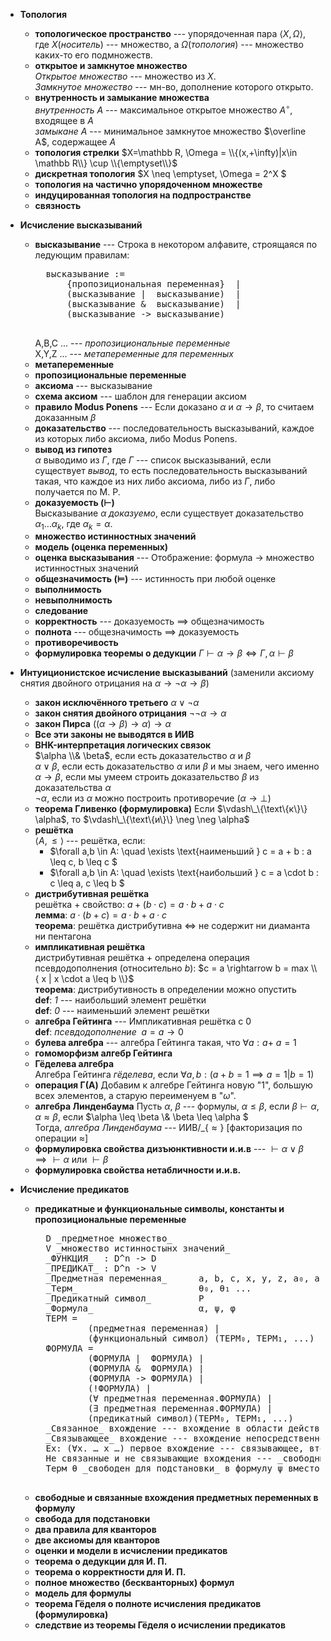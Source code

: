 * __Топология__
    * __топологическое пространство__
        --- упорядоченная пара $\langle X, \Omega\rangle$, 
        где $X$(_носитель_) --- множество, 
        а $\Omega$(_топология_) --- множество каких-то его подмножеств.
    * __открытое и замкнутое множество__  
        _Открытое множество_ --- множество из $X$.  
        _Замкнутое множество_ --- мн-во, дополнение которого открыто.
    * __внутренность и замыкание множества__  
        _внутренность $A$_ --- максимальное открытое множество $A^\circ$, входящее в $A$  
        _замыкане $A$_ --- минимальное замкнутое множество $\overline A$, содержащее $A$
    * __топология стрелки__
        $X=\mathbb R, \Omega = \\{(x,+\infty)|x\in \mathbb R\\} \cup \\{\emptyset\\}$
    * __дискретная топология__
        $X \neq \emptyset, \Omega = 2\^X $
    * __топология на частично упорядоченном множестве__
    * __индуцированная топология на подпространстве__
    * __связность__

* __Исчисление высказываний__
    * __высказывание__ --- Строка в некотором алфавите, строящаяся по ледующим правилам:
        <pre>
        высказывание :=
            {пропозициональная переменная}  |
            (высказывание |  высказывание)  |
            (высказывание &  высказывание)  |
            (высказывание -> высказывание)
        </pre>  
        A,B,C ... --- _пропозициональные переменные_  
        X,Y,Z ... --- _метапеременные для переменных_
    * __метапеременные__
    * __пропозициональные переменные__
    * __аксиома__ --- высказывание
    * __схема аксиом__ --- шаблон для генерации аксиом
    * __правило Modus Ponens__ --- Если доказано $\alpha$ и $\alpha \rightarrow \beta$, то считаем доказанным $\beta$
    * __доказательство__ --- последовательность высказываний, каждое из которых либо
        аксиома, либо Modus Ponens.
    * __вывод из гипотез__  
        $\alpha$ выводимо из $\Gamma$, где $\Gamma$ --- список высказываний, если существует _вывод_,
        то есть последовательность высказываний такая, 
        что каждое из них либо аксиома, либо из $\Gamma$, либо получается по M. P.
    * __доказуемость ($\vdash$)__  
        Высказывание $\alpha$ _доказуемо_, если существует доказательство $\alpha_1 \ldots \alpha_k$,
        где $\alpha_k = \alpha$.
    * __множество истинностных значений__
    * __модель (оценка переменных)__
    * __оценка высказывания__ --- Отображение: формула $\rightarrow$ множество истинностных значений
    * __общезначимость ($\models$)__ --- истинность при любой оценке
    * __выполнимость__
    * __невыполнимость__
    * __следование__
    * __корректность__ --- доказуемость $\implies$ общезначимость
    * __полнота__ --- общезначимость $\implies$ доказуемость
    * __противоречивость__
    * __формулировка теоремы о дедукции__ $\Gamma \vdash \alpha \rightarrow \beta \iff \Gamma, \alpha \vdash \beta$

* __Интуиционистское исчисление высказываний__
    (заменили аксиому снятия двойного отрицания на $\alpha \rightarrow \neg \alpha \rightarrow \beta$)
    * __закон исключённого третьего__ $\alpha \vee \neg \alpha$
    * __закон снятия двойного отрицания__ $\neg \neg \alpha \rightarrow \alpha$
    * __закон Пирса__ $((\alpha \rightarrow \beta) \rightarrow \alpha) \rightarrow \alpha$
    * __Все эти законы не выводятся в ИИВ__
    * __BHK-интерпретация логических связок__  
        $\alpha \\& \beta$, если есть доказательство $\alpha$ и $\beta$  
        $\alpha \vee \beta$, если есть доказательство $\alpha$ или $\beta$ и мы знаем, чего именно  
        $\alpha \rightarrow \beta$, если мы умеем строить доказательство $\beta$ из доказательства $\alpha$  
        $\neg \alpha$, если из $\alpha$ можно построить противоречие ($\alpha \rightarrow \perp$)
    * __теорема Гливенко (формулировка)__ Если $\vdash\_\{\text\{к\}\} \alpha$, то $\vdash\_\{\text\{и\}\} \neg \neg \alpha$
    * __решётка__  
        $\langle A, \leq \rangle$ --- решётка, если:  
        * $\forall a,b \in A: \quad \exists \text{наименьший } c = a + b : a \leq c, b \leq c $
        * $\forall a,b \in A: \quad \exists \text{наибольший } c = a \cdot b : c \leq a, c \leq b $
    * __дистрибутивная решётка__  
        решётка + свойство: $a+(b \cdot c) = a \cdot b + a \cdot c$  
        __лемма__: $a\cdot(b+c) = a\cdot b + a \cdot c$  
        __теорема__: решётка дистрибутивна $\iff$ не содержит ни диаманта ни пентагона
    * __импликативная решётка__  
        дистрибутивная решётка + определена операция псевдодополнения (относительно $b$):
            $c = a \rightarrow b = max \\{ x | x \cdot a \leq b \\}$  
        __теорема__: дистрибутивность в определении можно опустить  
        __def__: _1_ --- наибольший элемент решётки  
        __def__: _0_ --- наименьший элемент решётки
    * __алгебра Гейтинга__ --- Импликативная решётка с 0  
        __def__: _псевдодополнение_ $~a = a \rightarrow 0$
    * __булева алгебра__ --- алгебрa Гейтинга такая, что $\forall a: a + ~a = 1$
    * __гомоморфизм алгебр Гейтинга__
    * __Гёделева алгебра__  
        Алгебра Гейтинга _гёделева_, если $\forall a,b : (a+b=1 \implies a=1 | b=1)$
    * __операция Γ(A)__
        Добавим к алгебре Гейтинга новую "1", большую всех элементов, а старую переименуем в "$\omega$".
    * __алгебра Линденбаума__
        Пусть $\alpha$, $\beta$ --- формулы, $\alpha \leq \beta$, если $\beta\vdash\alpha$,
        $\alpha \approx \beta$, если $\alpha \leq \beta \\& \beta \leq \alpha $  
        Тогда, _алгебра Линденбаума_ --- $\text{ИИВ}/\_\{\approx\}$ [факторизация по операции $\approx$]
    * __формулировка свойства дизъюнктивности и.и.в__ --- $\vdash \alpha \vee \beta \implies \vdash \alpha \text{ или } \vdash \beta$
    * __формулировка свойства нетабличности и.и.в.__


* __Исчисление предикатов__
    * __предикатные и функциональные символы, константы и пропозициональные переменные__
        <pre>
        D _предметное множество_
        V _множество истинностынх значений_  
        _ФУНКЦИЯ_  : D^n -> D
        _ПРЕДИКАТ_ : D^n -> V  
        _Предметная переменная_      a, b, c, x, y, z, a₀, a' ...
        _Терм_                       θ₀, θ₁ ...
        _Предикатный символ_         P
        _Формула_                    α, ψ, φ  
        ТЕРМ =
                (предметная переменная) |
                (функциональный символ) (ТЕРМ₀, ТЕРМ₁, ...)
        ФОРМУЛА =
                (ФОРМУЛА |  ФОРМУЛА) |
                (ФОРМУЛА &  ФОРМУЛА) |
                (ФОРМУЛА -> ФОРМУЛА) |
                (!ФОРМУЛА) |
                (∀ предметная переменная.ФОРМУЛА) |
                (∃ предметная переменная.ФОРМУЛА) |
                (предикатный символ)(ТЕРМ₀, ТЕРМ₁, ...)  
        _Связанное_ вхождение --- вхождение в области действия квантора.
        _Связывающее_ вхождение --- вхождение непосредственно рядом с квантором.
        Ex: (∀x. … x …) первое вхождение --- связывающее, второе вхождение --- связанное.
        Не связанные и не связывающие вхождения --- _свободные_.
        Терм θ _свободен для подстановки_ в формулу ψ вместо x, если после подстановки θ вместо свободных вхождений x, θ не станет связанным.
        </pre>
    * __свободные и связанные вхождения предметных переменных в формулу__
    * __свобода для подстановки__
    * __два правила для кванторов__
    * __две аксиомы для кванторов__
    * __оценки и модели в исчислении предикатов__
    * __теорема о дедукции для И. П.__
    * __теорема о корректности для И. П.__
    * __полное множество (бескванторных) формул__
    * __модель для формулы__
    * __теорема Гёделя о полноте исчисления предикатов (формулировка)__
    * __следствие из теоремы Гёделя о исчислении предикатов__
